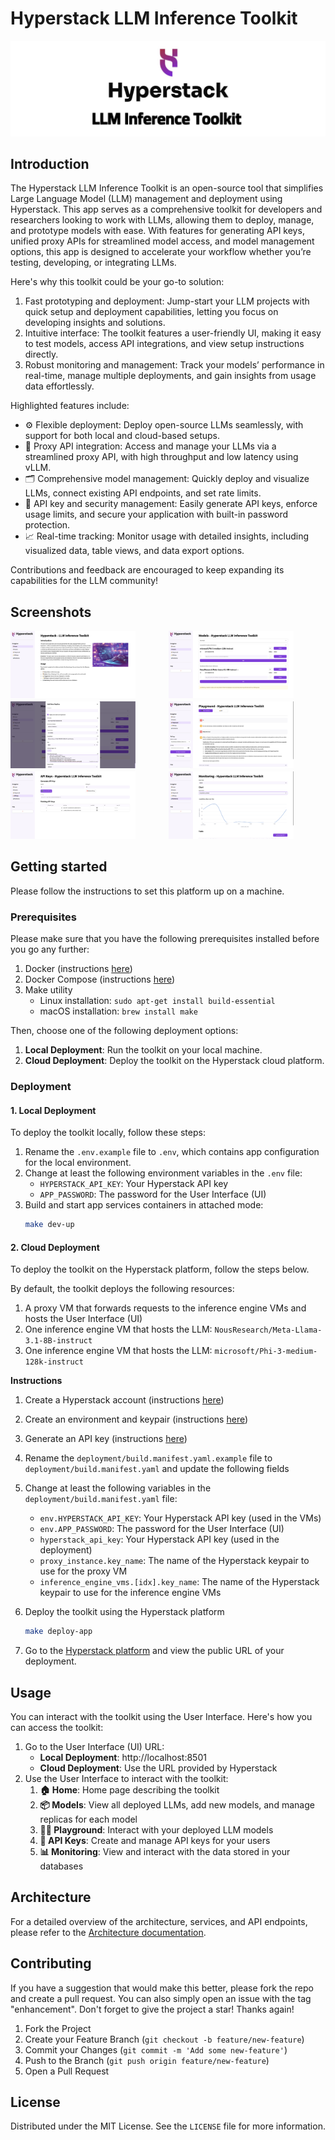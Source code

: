 # Hyperstack LLM Inference Toolkit

![Banner](./docs/images/banner.png)

## Introduction

The Hyperstack LLM Inference Toolkit is an open-source tool that simplifies Large Language Model (LLM) management and deployment using Hyperstack. This app serves as a comprehensive toolkit for developers and researchers looking to work with LLMs, allowing them to deploy, manage, and prototype models with ease. With features for generating API keys, unified proxy APIs for streamlined model access, and model management options, this app is designed to accelerate your workflow whether you’re testing, developing, or integrating LLMs.

Here's why this toolkit could be your go-to solution:

1. Fast prototyping and deployment: Jump-start your LLM projects with quick setup and deployment capabilities, letting you focus on developing insights and solutions.
2. Intuitive interface: The toolkit features a user-friendly UI, making it easy to test models, access API integrations, and view setup instructions directly.
3. Robust monitoring and management: Track your models’ performance in real-time, manage multiple deployments, and gain insights from usage data effortlessly.

Highlighted features include:

- ⚙️ Flexible deployment: Deploy open-source LLMs seamlessly, with support for both local and cloud-based setups.
- 🔗 Proxy API integration: Access and manage your LLMs via a streamlined proxy API, with high throughput and low latency using vLLM.
- 🗂️ Comprehensive model management: Quickly deploy and visualize LLMs, connect existing API endpoints, and set rate limits.
- 🔐 API key and security management: Easily generate API keys, enforce usage limits, and secure your application with built-in password protection.
- 📈 Real-time tracking: Monitor usage with detailed insights, including visualized data, table views, and data export options.

Contributions and feedback are encouraged to keep expanding its capabilities for the LLM community!

## Screenshots

<style>
  .image-grid {
    display: flex;
    flex-wrap: wrap;
    gap: 2px;
  }
  .image-grid img {
    width: 100%;
    height: auto;
    max-width: 200px; 
  }
  .image-item {
    flex: 1 1 200px; 
    box-sizing: border-box;
  }
</style>

<div class="image-grid">
  <div class="image-item">
    <img src="./docs/images/01-home.png" alt="Home Screen">
  </div>
  <div class="image-item">
    <img src="./docs/images/02-models.png" alt="Models Screen">
  </div>
  <div class="image-item">
    <img src="./docs/images/03-deploy-models.png" alt="Deploy Models">
  </div>
  <div class="image-item">
    <img src="./docs/images/04-playground.png" alt="Playground">
  </div>
  <div class="image-item">
    <img src="./docs/images/05-api-keys.png" alt="API Keys">
  </div>
  <div class="image-item">
    <img src="./docs/images/06-monitoring.png" alt="Monitoring">
  </div>
</div>

## Getting started

Please follow the instructions to set this platform up on a machine.

### Prerequisites

Please make sure that you have the following prerequisites installed before you go any further:

1. Docker (instructions [here](https://docs.docker.com/engine/install/))
2. Docker Compose (instructions [here](https://docs.docker.com/compose/install/))
3. Make utility
   - Linux installation: `sudo apt-get install build-essential`
   - macOS installation: `brew install make`

Then, choose one of the following deployment options:

1. **Local Deployment**: Run the toolkit on your local machine.
2. **Cloud Deployment**: Deploy the toolkit on the Hyperstack cloud platform.

### Deployment

#### 1. Local Deployment

To deploy the toolkit locally, follow these steps:

1. Rename the `.env.example` file to `.env`, which contains app configuration for the local environment.
2. Change at least the following environment variables in the `.env` file:
   - `HYPERSTACK_API_KEY`: Your Hyperstack API key
   - `APP_PASSWORD`: The password for the User Interface (UI)
3. Build and start app services containers in attached mode:
   ```bash
   make dev-up
   ```

#### 2. Cloud Deployment

To deploy the toolkit on the Hyperstack platform, follow the steps below.

By default, the toolkit deploys the following resources:

1. A proxy VM that forwards requests to the inference engine VMs and hosts the User Interface (UI)
2. One inference engine VM that hosts the LLM: `NousResearch/Meta-Llama-3.1-8B-instruct`
3. One inference engine VM that hosts the LLM: `microsoft/Phi-3-medium-128k-instruct`

**Instructions**

1. Create a Hyperstack account (instructions [here](https://infrahub-doc.nexgencloud.com/docs/getting-started#before-getting-started))
2. Create an environment and keypair (instructions [here](https://infrahub-doc.nexgencloud.com/docs/getting-started/))
3. Generate an API key (instructions [here](https://infrahub-doc.nexgencloud.com/docs/api-reference/getting-started-api/authentication/#generate-your-first-api-key))
4. Rename the `deployment/build.manifest.yaml.example` file to `deployment/build.manifest.yaml` and update the following fields
5. Change at least the following variables in the `deployment/build.manifest.yaml` file:

   - `env.HYPERSTACK_API_KEY`: Your Hyperstack API key (used in the VMs)
   - `env.APP_PASSWORD`: The password for the User Interface (UI)
   - `hyperstack_api_key`: Your Hyperstack API key (used in the deployment)
   - `proxy_instance.key_name`: The name of the Hyperstack keypair to use for the proxy VM
   - `inference_engine_vms.[idx].key_name`: The name of the Hyperstack keypair to use for the inference engine VMs

6. Deploy the toolkit using the Hyperstack platform
   ```bash
   make deploy-app
   ```
7. Go to the [Hyperstack platform](https://console.hyperstack.cloud) and view the public URL of your deployment.

## Usage

You can interact with the toolkit using the User Interface. Here's how you can access the toolkit:

1. Go to the User Interface (UI) URL:
   - **Local Deployment**: http://localhost:8501
   - **Cloud Deployment**: Use the URL provided by Hyperstack
2. Use the User Interface to interact with the toolkit:
   1. **🏠 Home**: Home page describing the toolkit
   2. **📦 Models**: View all deployed LLMs, add new models, and manage replicas for each model
   3. **👩‍💻 Playground**: Interact with your deployed LLM models
   4. **🔑 API Keys**: Create and manage API keys for your users
   5. **📊 Monitoring**: View and interact with the data stored in your databases

## Architecture

For a detailed overview of the architecture, services, and API endpoints, please refer to the [Architecture documentation](./docs/architecture.md).

## Contributing

If you have a suggestion that would make this better, please fork the repo and create a pull request. You can also simply open an issue with the tag "enhancement". Don't forget to give the project a star! Thanks again!

1. Fork the Project
2. Create your Feature Branch (`git checkout -b feature/new-feature`)
3. Commit your Changes (`git commit -m 'Add some new-feature'`)
4. Push to the Branch (`git push origin feature/new-feature`)
5. Open a Pull Request

## License

Distributed under the MIT License. See the `LICENSE` file for more information.
